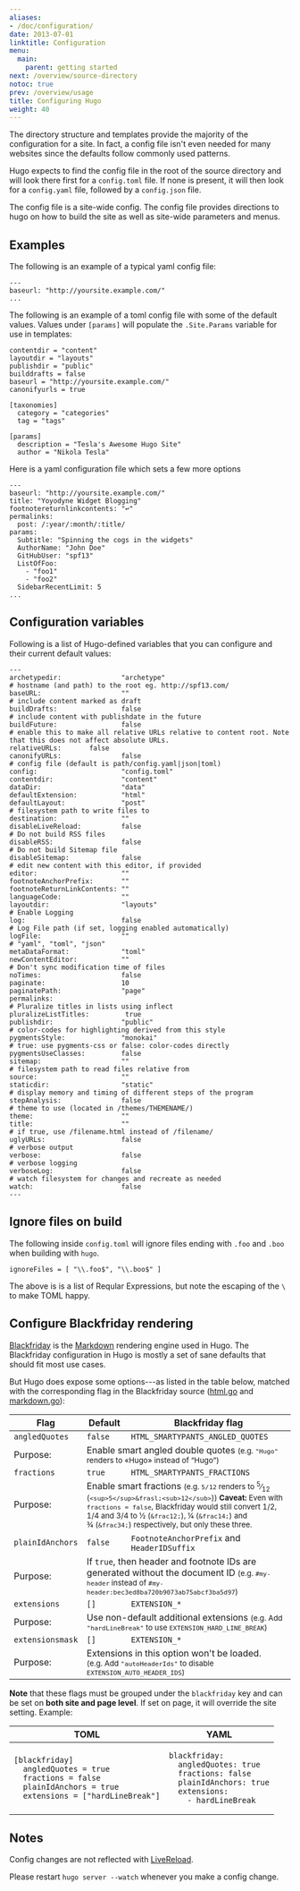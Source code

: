 ```yaml
---
aliases:
- /doc/configuration/
date: 2013-07-01
linktitle: Configuration
menu:
  main:
    parent: getting started
next: /overview/source-directory
notoc: true
prev: /overview/usage
title: Configuring Hugo
weight: 40
---
```


The directory structure and templates provide the majority of the
configuration for a site. In fact, a config file isn't even needed for many
websites since the defaults follow commonly used patterns.

Hugo expects to find the config file in the root of the source directory and
will look there first for a `config.toml` file. If none is present, it will
then look for a `config.yaml` file, followed by a `config.json` file.

The config file is a site-wide config. The config file provides directions to
hugo on how to build the site as well as site-wide parameters and menus.

## Examples

The following is an example of a typical yaml config file:

    ---
    baseurl: "http://yoursite.example.com/"
    ...

The following is an example of a toml config file with some of the default values. Values under `[params]` will populate the `.Site.Params` variable for use in templates:

    contentdir = "content"
    layoutdir = "layouts"
    publishdir = "public"
    builddrafts = false
    baseurl = "http://yoursite.example.com/"
    canonifyurls = true
    
    [taxonomies]
      category = "categories"
      tag = "tags"
    
    [params]
      description = "Tesla's Awesome Hugo Site"
      author = "Nikola Tesla"

Here is a yaml configuration file which sets a few more options

    ---
    baseurl: "http://yoursite.example.com/"
    title: "Yoyodyne Widget Blogging"
    footnotereturnlinkcontents: "↩"
    permalinks:
      post: /:year/:month/:title/
    params:
      Subtitle: "Spinning the cogs in the widgets"
      AuthorName: "John Doe"
      GitHubUser: "spf13"
      ListOfFoo:
        - "foo1"
        - "foo2"
      SidebarRecentLimit: 5
    ...

## Configuration variables

Following is a list of Hugo-defined variables that you can configure and their current default values:

    ---
    archetypedir:               "archetype"
    # hostname (and path) to the root eg. http://spf13.com/
    baseURL:                    ""
    # include content marked as draft
    buildDrafts:                false
    # include content with publishdate in the future
    buildFuture:                false
    # enable this to make all relative URLs relative to content root. Note that this does not affect absolute URLs.
    relativeURLs: 		false
    canonifyURLs:               false
    # config file (default is path/config.yaml|json|toml)
    config:                     "config.toml"
    contentdir:                 "content"
    dataDir:                    "data"
    defaultExtension:           "html"
    defaultLayout:              "post"
    # filesystem path to write files to
    destination:                ""
    disableLiveReload:          false
    # Do not build RSS files
    disableRSS:                 false
    # Do not build Sitemap file
    disableSitemap:             false
    # edit new content with this editor, if provided
    editor:                     ""
    footnoteAnchorPrefix:       ""
    footnoteReturnLinkContents: ""
    languageCode:               ""
    layoutdir:                  "layouts"
    # Enable Logging
    log:                        false
    # Log File path (if set, logging enabled automatically)
    logFile:                    ""
    # "yaml", "toml", "json"
    metaDataFormat:             "toml"
    newContentEditor:           ""
    # Don't sync modification time of files
    noTimes:                    false
    paginate:                   10
    paginatePath:               "page"
    permalinks:
    # Pluralize titles in lists using inflect
    pluralizeListTitles:         true
    publishdir:                 "public"
    # color-codes for highlighting derived from this style
    pygmentsStyle:              "monokai"
    # true: use pygments-css or false: color-codes directly
    pygmentsUseClasses:         false
    sitemap:                    ""
    # filesystem path to read files relative from
    source:                     ""
    staticdir:                  "static"
    # display memory and timing of different steps of the program
    stepAnalysis:               false
    # theme to use (located in /themes/THEMENAME/)
    theme:                      ""
    title:                      ""
    # if true, use /filename.html instead of /filename/
    uglyURLs:                   false
    # verbose output
    verbose:                    false
    # verbose logging
    verboseLog:                 false
    # watch filesystem for changes and recreate as needed
    watch:                      false
    ---

## Ignore files on build

The following inside `config.toml` will ignore files ending with `.foo` and `.boo` when building with `hugo`.

```
ignoreFiles = [ "\\.foo$", "\\.boo$" ]
```

The above is is a list of Reqular Expressions, but note the escaping of the `\` to make TOML happy.



## Configure Blackfriday rendering

[Blackfriday](https://github.com/russross/blackfriday) is the [Markdown](http://daringfireball.net/projects/markdown/) rendering engine used in Hugo. The Blackfriday configuration in Hugo is mostly a set of sane defaults that should fit most use cases.

But Hugo does expose some options---as listed in the table below, matched with the corresponding flag in the Blackfriday source ([html.go](https://github.com/russross/blackfriday/blob/master/html.go) and [markdown.go](https://github.com/russross/blackfriday/blob/master/markdown.go)):

<table class="table table-bordered">
<thead>
<tr>
<th>Flag</th><th>Default</th><th>Blackfriday flag</th>
</tr>
</thead>

<tbody>
<tr>
<td><code>angledQuotes</code></td>
<td><code>false</code></td>
<td><code>HTML_SMARTYPANTS_ANGLED_QUOTES</code></td>
</tr>
<tr>
<td class="purpose-title">Purpose:</td>
<td class="purpose-description" colspan="2">Enable smart angled double quotes <small>(e.g.&nbsp;<code>"Hugo"</code> renders to «Hugo» instead of “Hugo”)</small></td>
</tr>

<tr>
<td><code>fractions</code></td>
<td><code>true</code></td>
<td><code>HTML_SMARTYPANTS_FRACTIONS</code></td>
</tr>
<tr>
<td class="purpose-title">Purpose:</td>
<td class="purpose-description" colspan="2">Enable smart fractions
<small>(e.g.&nbsp;<code>5/12</code> renders to <sup>5</sup>&frasl;<sub>12</sub> (<code>&lt;sup&gt;5&lt;/sup&gt;&amp;frasl;&lt;sub&gt;12&lt;/sub&gt;</code>))
<strong>Caveat:</strong> Even with <code>fractions = false</code>,
Blackfriday would still convert 1/2, 1/4 and 3/4 to ½&nbsp;(<code>&amp;frac12;</code>),
¼&nbsp;(<code>&amp;frac14;</code>) and ¾&nbsp;(<code>&amp;frac34;</code>) respectively,
but only these three.</small></td>
</tr>

<tr>
<td><code>plainIdAnchors</code></td>
<td><code>false</code></td>
<td><code>FootnoteAnchorPrefix</code> and <code>HeaderIDSuffix</code></td>
</tr>
<tr>
<td class="purpose-title">Purpose:</td>
<td class="purpose-description" colspan="2">If <code>true</code>, then header and footnote IDs are generated without the document ID <small>(e.g.&nbsp;<code>#my-header</code> instead of <code>#my-header:bec3ed8ba720b9073ab75abcf3ba5d97</code>)</small></td>
</tr>

<tr>
<td><code>extensions</code></td>
<td><code>[]</code></td>
<td><code>EXTENSION_*</code></td>
</tr>
<tr>
<td class="purpose-title">Purpose:</td>
<td class="purpose-description" colspan="2">Use non-default additional extensions <small>(e.g.&nbsp;Add <code>"hardLineBreak"</code> to use <code>EXTENSION_HARD_LINE_BREAK</code>)</small></td>
</tr>

<tr>
<td><code>extensionsmask</code></td>
<td><code>[]</code></td>
<td><code>EXTENSION_*</code></td>
</tr>
<tr>
<td class="purpose-title">Purpose:</td>
<td class="purpose-description" colspan="2">Extensions in this option won't be loaded. <small>(e.g.&nbsp;Add <code>"autoHeaderIds"</code> to disable <code>EXTENSION_AUTO_HEADER_IDS</code>)</small></td>
</tr>
</tbody>
</table>


**Note** that these flags must be grouped under the `blackfriday` key and can be set on **both site and page level**. If set on page, it will override the site setting.  Example:

<table class="table">
<thead>
<tr>
<th>TOML</th><th>YAML</th>
</tr>
</thead>
<tbody>
<tr>
<td><pre><code>[blackfriday]
  angledQuotes = true
  fractions = false
  plainIdAnchors = true
  extensions = ["hardLineBreak"]
</code></pre></td>
<td><pre><code>blackfriday:
  angledQuotes: true
  fractions: false
  plainIdAnchors: true
  extensions:
    - hardLineBreak
</code></pre></td>
</tr>
</tbody>
</table>

## Notes

Config changes are not reflected with [LiveReload](/extras/livereload/).

Please restart `hugo server --watch` whenever you make a config change.
